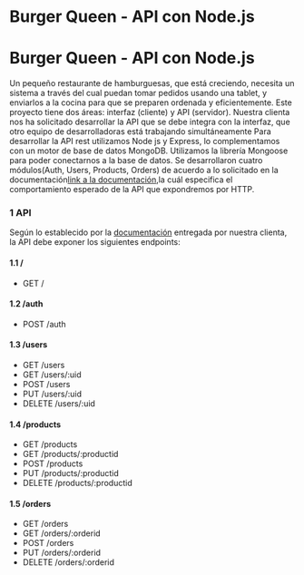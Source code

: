 # Burger Queen - API con Node.js

# Burger Queen - API con Node.js
Un pequeño restaurante de hamburguesas, que está creciendo, necesita un
sistema a través del cual puedan tomar pedidos usando una tablet, y enviarlos
a la cocina para que se preparen ordenada y eficientemente.
Este proyecto tiene dos áreas: interfaz (cliente) y API (servidor).
Nuestra clienta nos ha solicitado desarrollar la API que se debe integra con la
interfaz,  que otro equipo de desarrolladoras está trabajando
simultáneamente
Para desarrollar la API rest utilizamos Node js y Express, lo complementamos con un motor de base de datos MongoDB. Utilizamos la librería Mongoose para poder conectarnos a la base de datos.
Se desarrollaron cuatro módulos(Auth, Users, Products, Orders) de acuerdo a lo solicitado en la documentación[link a la documentación](https://laboratoria.github.io/burger-queen-api/),la cuál especifica el comportamiento esperado de la API que expondremos por HTTP.
### 1 API
Según lo establecido por la [documentación](https://laboratoria.github.io/burger-queen-api/)
entregada por nuestra clienta, la API debe exponer los siguientes endpoints:
#### 1.1 /
* GET /
#### 1.2 /auth
* POST /auth
#### 1.3 /users
* GET /users
* GET /users/:uid
* POST /users
* PUT /users/:uid
* DELETE /users/:uid
#### 1.4 /products
* GET /products
* GET /products/:productid
* POST /products
* PUT /products/:productid
* DELETE /products/:productid
#### 1.5 /orders
* GET /orders
* GET /orders/:orderid
* POST /orders
* PUT /orders/:orderid
* DELETE /orders/:orderid
